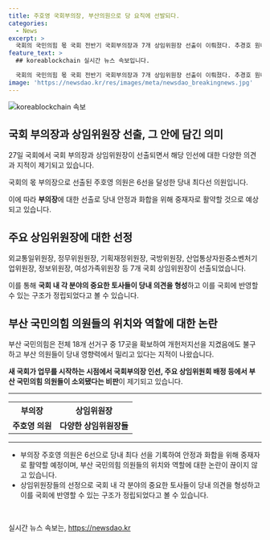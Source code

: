 ```yaml
---
title: 주호영 국회부의장, 부산의원으로 당 요직에 선발되다.
categories:
  - News
excerpt: >
  국회의 국민의힘 몫 국회 전반기 국회부의장과 7개 상임위원장 선출이 이뤄졌다. 추경호 원내대표의 재신임도 결정됐으나, 부산 국민의힘은 개헌저지선을 지키며 17곳을 확보했지만 부산 의원들의 영향력은 약해졌다는 지적이 나왔다. 주호영 의원이 부의장으로 선출되었고, 중재자로 활약할 것으로 기대되며, 여당 몫 국회 부의장으로서 중재력과 소통력을 발휘할 것으로 전망된다. 부산 국민의힘 의원들의 소외와 당 지도부에 대한 비판도 제기되고 있다.
feature_text: >
  ## koreablockchain 실시간 뉴스 속보입니다.

  국회의 국민의힘 몫 국회 전반기 국회부의장과 7개 상임위원장 선출이 이뤄졌다. 추경호 원내대표의 재신임도 결정됐으나, 부산 국민의힘은 개헌저지선을 지키며 17곳을 확보했지만 부산 의원들의 영향력은 약해졌다는 지적이 나왔다. 주호영 의원이 부의장으로 선출되었고, 중재자로 활약할 것으로 기대되며, 여당 몫 국회 부의장으로서 중재력과 소통력을 발휘할 것으로 전망된다. 부산 국민의힘 의원들의 소외와 당 지도부에 대한 비판도 제기되고 있다.
image: 'https://newsdao.kr/res/images/meta/newsdao_breakingnews.jpg'
---
```


<p><img src="https://newsdao.kr/res/images/meta/newsdao_breakingnews.jpg" alt="koreablockchain 속보" /></p>

<h2 data-ke-size="size26">국회 부의장과 상임위원장 선출, 그 안에 담긴 의미</h2>

<p data-ke-size="size16">27일 국회에서 국회 부의장과 상임위원장이 선출되면서 해당 인선에 대한 다양한 의견과 지적이 제기되고 있습니다.</p>

<p data-ke-size="size16">국회의 몫 부의장으로 선출된 주호영 의원은 6선을 달성한 당내 최다선 의원입니다.</p>

<p data-ke-size="size16">이에 따라 <b>부의장</b>에 대한 선출로 당내 안정과 화합을 위해 중재자로 활약할 것으로 예상되고 있습니다.</p>

<h2 data-ke-size="size26">주요 상임위원장에 대한 선정</h2>

<p data-ke-size="size16">외교통일위원장, 정무위원원장, 기획재정위원장, 국방위원장, 산업통상자원중소벤처기업위원장, 정보위원장, 여성가족위원장 등 7개 국회 상임위원장이 선출되었습니다.</p>

<p data-ke-size="size16">이를 통해 <b>국회 내 각 분야의 중요한 토사들이 당내 의견을 형성</b>하고 이를 국회에 반영할 수 있는 구조가 정립되었다고 볼 수 있습니다.</p>

<h2 data-ke-size="size26">부산 국민의힘 의원들의 위치와 역할에 대한 논란</h2>

<p data-ke-size="size16">부산 국민의힘은 전체 18개 선거구 중 17곳을 확보하여 개헌저지선을 지켰음에도 불구하고 부산 의원들이 당내 영향력에서 밀리고 있다는 지적이 나왔습니다.</p>

<p data-ke-size="size16"><b>새 국회가 업무를 시작하는 시점에서 국회부의장 인선, 주요 상임위원회 배정 등에서 부산 국민의힘 의원들이 소외됐다는 비판</b>이 제기되고 있습니다.</p>

<hr>

<table>
    <tr>
        <th>부의장</th>
        <th>상임위원장</th>
    </tr>
    <tr>
        <td style="text-align: center; height: 17px;"><b>주호영 의원</b></td>
        <td style="text-align: center; height: 17px;"><b>다양한 상임위원장들</b></td>
    </tr>
</table>

<hr>

<ul>
    <li>부의장 주호영 의원은 6선으로 당내 최다 선을 기록하여 안정과 화합을 위해 중재자로 활약할 예정이며, 부산 국민의힘 의원들의 위치와 역할에 대한 논란이 끊이지 않고 있습니다.</li>
    <li>상임위원장들의 선정으로 국회 내 각 분야의 중요한 토사들이 당내 의견을 형성하고 이를 국회에 반영할 수 있는 구조가 정립되었다고 볼 수 있습니다.</li>
</ul>

<p data-ke-size="size16">&nbsp;</p>
실시간 뉴스 속보는, <a href="https://newsdao.kr" rel="dofollow">https://newsdao.kr</a>


